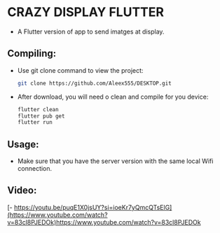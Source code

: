 # CRAZY DISPLAY FLUTTER
 
- A Flutter version of app to send imatges at display.

## Compiling:

- Use git clone command to view the project:
  ```bash
  git clone https://github.com/Aleex555/DESKTOP.git
- After download, you will need o clean and compile for you device:
  ```bash
  flutter clean
  flutter pub get
  flutter run
## Usage:

- Make sure that you have the server version with the same local Wifi connection.

## Video:

[- https://youtu.be/puqE1X0jsUY?si=ioeKr7yQmcQTsElG](https://www.youtube.com/watch?v=83cl8PJEDOk)https://www.youtube.com/watch?v=83cl8PJEDOk
